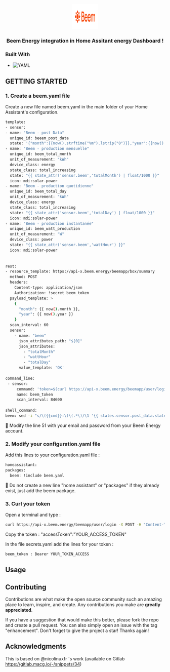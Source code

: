 <!-- PROJECT LOGO --> 
<br />
<div align="center">
  <a href="https://github.com/ClaraVnk/home-assistant-beem-energy">
    <img src="beem.png" alt="Logo" width="80" height="80">
  </a>

  <h3 align="center">Beem Energy integration in Home Assitant energy Dashboard !</h3>
</div>

### Built With

* ![YAML](https://img.shields.io/badge/yaml-%23ffffff.svg?style=for-the-badge&logo=yaml&logoColor=151515)

<!-- GETTING STARTED -->
## GETTING STARTED

### 1. Create a beem.yaml file

Create a new file named beem.yaml in the main folder of your Home Assistant's configuration.

  ```sh
 template:
- sensor:
  - name: "Beem - post Data"
    unique_id: beeem_post_data
    state: '{"month":{{now().strftime("%m").lstrip("0")}},"year":{{now().strftime("%Y")}}}'
  - name: "Beem - production mensuelle"
    unique_id: beem_total_month
    unit_of_measurement: "kWh"
    device_class: energy
    state_class: total_increasing
    state: "{{ state_attr('sensor.beem','totalMonth') | float/1000 }}"
    icon: mdi:solar-power
  - name: "Beem - production quotidienne"
    unique_id: beem_total_day
    unit_of_measurement: "kWh"
    device_class: energy
    state_class: total_increasing
    state: "{{ state_attr('sensor.beem','totalDay') | float/1000 }}"
    icon: mdi:solar-power
  - name: "Beem - production instantanée"
    unique_id: beem_watt_production
    unit_of_measurement: "W"
    device_class: power
    state: "{{ state_attr('sensor.beem','wattHour') }}"
    icon: mdi:solar-power


rest:
  - resource_template: https://api-x.beem.energy/beemapp/box/summary 
    method: POST
    headers:
      Content-type: application/json
      Authorization: !secret beem_token
    payload_template: >
      {
        "month": {{ now().month }},
        "year": {{ now().year }}
      }
    scan_interval: 60
    sensor:
      - name: "beem"
        json_attributes_path: "$[0]"
        json_attributes:
          - "totalMonth"
          - "wattHour"
          - "totalDay"
        value_template: 'OK'

command_line:
   - sensor:
       command: 'token=$(curl https://api-x.beem.energy/beemapp/user/login -X POST -H "Content-Type: application/json" --data-raw "{\"email\":\"YOUR_BEEM_EMAIL\",\"password\":\"YOUR_PASSWORD\"}" | jq .accessToken) && token=${token//\"} && echo $token && sed -i "s/\(beem_token:\)\(.*\)/\1 Bearer $token/" /config/secrets.yaml'
       name: beem_token
       scan_interval: 84600

shell_command:
  beem: sed -i "s/\({{cmd}}:\)\(.*\)/\1 '{{ states.sensor.post_data.state|to_json }}'/" /config/configuration.yaml
  ```

🚨 Modify the line 51 with your email and password from your Beem Energy account.

### 2. Modify your configuration.yaml file

Add this lines to your configuration.yaml file : 

  ```sh
homeassistant:
  packages:
    beem: !include beem.yaml
  ```

🚨 Do not create a new line "home assistant" or "packages" if they already exist, just add the beem package.

### 3. Curl your token

Open a terminal and type :

 ```sh
curl https://api-x.beem.energy/beemapp/user/login -X POST -H "Content-Type: application/json" --data-raw '{"email":"YOUR_EMAIL","password":"YOUR_PASSWORD"}'
  ```

Copy the token : "accessToken":"YOUR_ACCESS_TOKEN"

In the file secrets.yaml add the lines for your token : 

  ```sh
beem_token : Bearer YOUR_TOKEN_ACCESS
  ```

<!-- USAGE EXAMPLES -->
## Usage

<!-- CONTRIBUTING -->
## Contributing

Contributions are what make the open source community such an amazing place to learn, inspire, and create. Any contributions you make are **greatly appreciated**.

If you have a suggestion that would make this better, please fork the repo and create a pull request. You can also simply open an issue with the tag "enhancement".
Don't forget to give the project a star! Thanks again!

<!-- ACKNOWLEDGMENTS -->
## Acknowledgments

This is based on @nicolinuxfr 's work (available on Gitlab https://gitlab.macg.io/-/snippets/34)
